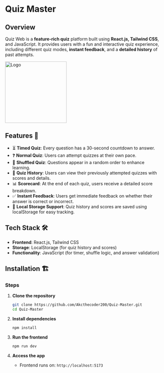 # Quiz Master

## Overview
 Quiz Web is a **feature-rich quiz** platform built using **React.js, Tailwind CSS**, and JavaScript. It provides users with a fun and interactive quiz experience, including different quiz modes, **instant feedback**, and a **detailed history** of past attempts.

<img src={https://gist.github.com/user-attachments/assets/5b07824b-dfb5-4b00-96fd-66b22336fa35} width="200" alt="Logo">


## Features 🚀
- ⏳ **Timed Quiz**: Every question has a 30-second countdown to answer.
- ❓ **Normal Quiz**: Users can attempt quizzes at their own pace.
- 🔀 **Shuffled Quiz**: Questions appear in a random order to enhance learning.
- 📝 **Quiz History**: Users can view their previously attempted quizzes with scores and details.
- 📊 **Scorecard**: At the end of each quiz, users receive a detailed score breakdown.
- ✅ **Instant Feedback**: Users get immediate feedback on whether their answer is correct or incorrect.
- 💾 **Local Storage Support**: Quiz history and scores are saved using localStorage for easy tracking.

## Tech Stack 🛠️
- **Frontend**: React.js, Tailwind CSS
- **Storage**: LocalStorage (for quiz history and scores)
- **Functionality**: JavaScript (for timer, shuffle logic, and answer validation)


## Installation 🏗️
### Steps
1. **Clone the repository**
   ```sh
   git clone https://github.com/Akcthecoder200/Quiz-Master.git
   cd Quiz-Master
   ```

2. **Install dependencies**
   ```sh
   npm install
   ```

3. **Run the frontend**
   ```sh
   npm run dev
   ```

4. **Access the app**
   - Frontend runs on: `http://localhost:5173`